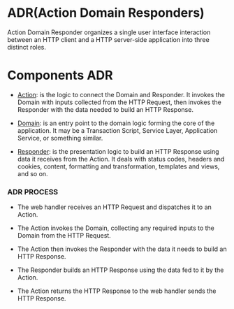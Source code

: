 # ADR(Action Domain Responders)
Action Domain Responder organizes a single user
interface interaction between an HTTP client and a HTTP server-side application into three distinct roles.
# Components ADR
 - [Action](#Action): is the logic to connect the Domain and Responder. 
   It invokes the Domain with inputs collected from the HTTP Request, then invokes the Responder with the data needed to build an HTTP Response.
 
- [Domain](#Domain): is an entry point to the domain logic forming the core of the application.
   It may be a Transaction Script, Service Layer, Application Service, or something similar.

- [Responder](#Responder): is the presentation logic to build an HTTP Response using data it receives from the Action.
   It deals with status codes, headers and cookies, content, formatting and transformation, templates and views, and so on. 
### <a name="ADR PROCESS">ADR PROCESS</a>
 - The web handler receives an HTTP Request and dispatches it to an Action.
  
 - The Action invokes the Domain, collecting any required inputs to the Domain from the HTTP Request.
 - The Action then invokes the Responder with the data it needs to build an HTTP Response.
 -  The Responder builds an HTTP Response using the data fed to it by the Action.
 -  The Action returns the HTTP Response to the web handler sends the HTTP Response.
  
     
